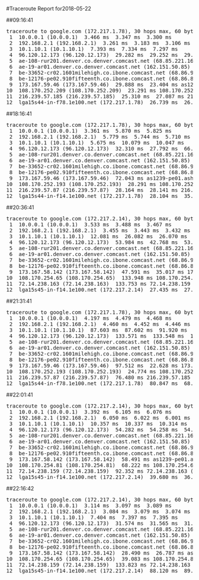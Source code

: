 #Traceroute Report for2018-05-22

##09:16:41

<p><pre><samp>traceroute to google.com (172.217.1.78), 30 hops max, 60 byte packets
 1  10.0.0.1 (10.0.0.1)  3.466 ms  3.347 ms  3.300 ms
 2  192.168.2.1 (192.168.2.1)  3.261 ms  3.183 ms  3.106 ms
 3  10.1.10.1 (10.1.10.1)  7.393 ms  7.334 ms  7.297 ms
 4  96.120.12.173 (96.120.12.173)  29.282 ms  29.252 ms  29.209 ms
 5  ae-108-rur201.denver.co.denver.comcast.net (68.85.221.161)  35.240 ms  35.207 ms  35.177 ms
 6  ae-19-ar01.denver.co.denver.comcast.net (162.151.50.85)  33.443 ms  21.744 ms  21.637 ms
 7  be-33652-cr02.1601milehigh.co.ibone.comcast.net (68.86.92.121)  29.613 ms  29.589 ms  29.549 ms
 8  be-12176-pe02.910fifteenth.co.ibone.comcast.net (68.86.83.94)  29.504 ms  20.031 ms  25.453 ms
 9  173.167.59.46 (173.167.59.46)  29.888 ms  23.404 ms as1239-pe01.ashburn.va.ibone.comcast.net (75.149.228.174)  23.321 ms
10  108.170.252.209 (108.170.252.209)  23.291 ms 108.170.252.193 (108.170.252.193)  25.462 ms  25.362 ms
11  216.239.57.185 (216.239.57.185)  25.310 ms  27.087 ms 216.239.57.87 (216.239.57.87)  27.042 ms
12  lga15s44-in-f78.1e100.net (172.217.1.78)  26.739 ms  26.698 ms  26.658 ms</samp></pre></p>

##18:16:41

<p><pre><samp>traceroute to google.com (172.217.1.78), 30 hops max, 60 byte packets
 1  10.0.0.1 (10.0.0.1)  3.361 ms  5.870 ms  5.825 ms
 2  192.168.2.1 (192.168.2.1)  5.779 ms  5.744 ms  5.710 ms
 3  10.1.10.1 (10.1.10.1)  5.675 ms  10.079 ms  10.047 ms
 4  96.120.12.173 (96.120.12.173)  32.310 ms  27.792 ms  66.366 ms
 5  ae-108-rur201.denver.co.denver.comcast.net (68.85.221.161)  66.336 ms  66.297 ms  66.269 ms
 6  ae-19-ar01.denver.co.denver.comcast.net (162.151.50.85)  66.227 ms  56.091 ms  47.308 ms
 7  be-33652-cr02.1601milehigh.co.ibone.comcast.net (68.86.92.121)  51.651 ms  51.624 ms  72.187 ms
 8  be-12176-pe02.910fifteenth.co.ibone.comcast.net (68.86.83.94)  72.141 ms  72.116 ms  72.090 ms
 9  173.167.59.46 (173.167.59.46)  72.043 ms as1239-pe01.ashburn.va.ibone.comcast.net (75.149.228.174)  80.609 ms  23.969 ms
10  108.170.252.193 (108.170.252.193)  28.291 ms 108.170.252.209 (108.170.252.209)  28.220 ms 108.170.252.193 (108.170.252.193)  28.207 ms
11  216.239.57.87 (216.239.57.87)  28.164 ms  28.141 ms 216.239.57.185 (216.239.57.185)  28.127 ms
12  lga15s44-in-f14.1e100.net (172.217.1.78)  28.104 ms  35.811 ms  35.789 ms</samp></pre></p>

##20:36:41

<p><pre><samp>traceroute to google.com (172.217.2.14), 30 hops max, 60 byte packets
 1  10.0.0.1 (10.0.0.1)  3.533 ms  3.488 ms  3.467 ms
 2  192.168.2.1 (192.168.2.1)  3.455 ms  3.443 ms  3.432 ms
 3  10.1.10.1 (10.1.10.1)  12.081 ms  26.082 ms  26.070 ms
 4  96.120.12.173 (96.120.12.173)  53.984 ms  42.768 ms  53.966 ms
 5  ae-108-rur201.denver.co.denver.comcast.net (68.85.221.161)  53.966 ms  53.958 ms  53.950 ms
 6  ae-19-ar01.denver.co.denver.comcast.net (162.151.50.85)  53.939 ms  41.628 ms  51.694 ms
 7  be-33652-cr02.1601milehigh.co.ibone.comcast.net (68.86.92.121)  51.675 ms  51.653 ms  51.620 ms
 8  be-12176-pe02.910fifteenth.co.ibone.comcast.net (68.86.83.94)  56.957 ms  52.916 ms  43.183 ms
 9  173.167.58.142 (173.167.58.142)  47.591 ms  35.017 ms 173.167.59.46 (173.167.59.46)  134.064 ms
10  108.170.254.65 (108.170.254.65)  133.948 ms 108.170.254.81 (108.170.254.81)  133.873 ms  133.821 ms
11  72.14.238.163 (72.14.238.163)  133.753 ms 72.14.238.159 (72.14.238.159)  196.988 ms 72.14.238.163 (72.14.238.163)  137.889 ms
12  lga15s45-in-f14.1e100.net (172.217.2.14)  27.435 ms  27.316 ms  27.263 ms</samp></pre></p>

##21:31:41

<p><pre><samp>traceroute to google.com (172.217.1.78), 30 hops max, 60 byte packets
 1  10.0.0.1 (10.0.0.1)  4.197 ms  4.479 ms  4.468 ms
 2  192.168.2.1 (192.168.2.1)  4.460 ms  4.452 ms  4.446 ms
 3  10.1.10.1 (10.1.10.1)  87.603 ms  87.602 ms  91.920 ms
 4  96.120.12.173 (96.120.12.173)  133.571 ms  133.548 ms  133.547 ms
 5  ae-108-rur201.denver.co.denver.comcast.net (68.85.221.161)  185.748 ms  185.744 ms  185.740 ms
 6  ae-19-ar01.denver.co.denver.comcast.net (162.151.50.85)  133.518 ms  124.553 ms  120.201 ms
 7  be-33652-cr02.1601milehigh.co.ibone.comcast.net (68.86.92.121)  120.159 ms  120.139 ms  124.434 ms
 8  be-12176-pe02.910fifteenth.co.ibone.comcast.net (68.86.83.94)  120.087 ms  97.709 ms  97.624 ms
 9  173.167.59.46 (173.167.59.46)  97.512 ms  22.628 ms 173.167.58.142 (173.167.58.142)  24.788 ms
10  108.170.252.193 (108.170.252.193)  24.774 ms 108.170.252.209 (108.170.252.209)  24.768 ms  29.151 ms
11  216.239.57.87 (216.239.57.87)  76.480 ms 216.239.57.185 (216.239.57.185)  29.137 ms  33.532 ms
12  lga15s44-in-f78.1e100.net (172.217.1.78)  80.847 ms  68.271 ms  72.572 ms</samp></pre></p>

##22:01:41

<p><pre><samp>traceroute to google.com (172.217.2.14), 30 hops max, 60 byte packets
 1  10.0.0.1 (10.0.0.1)  3.392 ms  6.105 ms  6.076 ms
 2  192.168.2.1 (192.168.2.1)  6.050 ms  6.022 ms  6.001 ms
 3  10.1.10.1 (10.1.10.1)  10.357 ms  10.337 ms  10.314 ms
 4  96.120.12.173 (96.120.12.173)  54.282 ms  54.258 ms  54.232 ms
 5  ae-108-rur201.denver.co.denver.comcast.net (68.85.221.161)  58.696 ms  58.675 ms  77.795 ms
 6  ae-19-ar01.denver.co.denver.comcast.net (162.151.50.85)  62.964 ms  67.155 ms  58.739 ms
 7  be-33652-cr02.1601milehigh.co.ibone.comcast.net (68.86.92.121)  66.647 ms  58.627 ms  66.577 ms
 8  be-12176-pe02.910fifteenth.co.ibone.comcast.net (68.86.83.94)  66.534 ms  66.516 ms  66.504 ms
 9  173.167.58.142 (173.167.58.142)  58.491 ms as1239-pe01.ashburn.va.ibone.comcast.net (75.149.228.174)  63.823 ms 173.167.58.142 (173.167.58.142)  63.794 ms
10  108.170.254.81 (108.170.254.81)  68.222 ms 108.170.254.65 (108.170.254.65)  32.338 ms  32.267 ms
11  72.14.238.159 (72.14.238.159)  92.352 ms 72.14.238.163 (72.14.238.163)  39.758 ms  39.721 ms
12  lga15s45-in-f14.1e100.net (172.217.2.14)  39.680 ms  36.452 ms  39.611 ms</samp></pre></p>

##22:16:42

<p><pre><samp>traceroute to google.com (172.217.2.14), 30 hops max, 60 byte packets
 1  10.0.0.1 (10.0.0.1)  3.114 ms  3.097 ms  3.089 ms
 2  192.168.2.1 (192.168.2.1)  3.084 ms  3.079 ms  3.074 ms
 3  10.1.10.1 (10.1.10.1)  7.404 ms  7.397 ms  7.395 ms
 4  96.120.12.173 (96.120.12.173)  31.574 ms  31.565 ms  31.559 ms
 5  ae-108-rur201.denver.co.denver.comcast.net (68.85.221.161)  47.551 ms  47.550 ms  47.549 ms
 6  ae-19-ar01.denver.co.denver.comcast.net (162.151.50.85)  31.539 ms  40.151 ms  40.132 ms
 7  be-33652-cr02.1601milehigh.co.ibone.comcast.net (68.86.92.121)  35.730 ms  35.710 ms  35.707 ms
 8  be-12176-pe02.910fifteenth.co.ibone.comcast.net (68.86.83.94)  32.740 ms  28.523 ms  35.848 ms
 9  173.167.58.142 (173.167.58.142)  28.490 ms  26.787 ms as1239-pe01.ashburn.va.ibone.comcast.net (75.149.228.174)  39.120 ms
10  108.170.254.65 (108.170.254.65)  39.083 ms 108.170.254.81 (108.170.254.81)  43.441 ms 108.170.254.65 (108.170.254.65)  73.982 ms
11  72.14.238.159 (72.14.238.159)  133.823 ms 72.14.238.163 (72.14.238.163)  88.140 ms  88.138 ms
12  lga15s45-in-f14.1e100.net (172.217.2.14)  88.120 ms  89.257 ms  89.255 ms</samp></pre></p>

